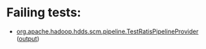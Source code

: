 # Failing tests: 

 * [org.apache.hadoop.hdds.scm.pipeline.TestRatisPipelineProvider](hadoop-hdds/server-scm/org.apache.hadoop.hdds.scm.pipeline.TestRatisPipelineProvider.txt) ([output](hadoop-hdds/server-scm/org.apache.hadoop.hdds.scm.pipeline.TestRatisPipelineProvider-output.txt))
